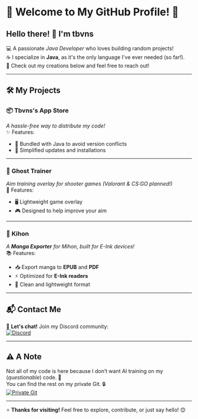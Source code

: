 # 🌟 Welcome to My GitHub Profile! 🌟  

## Hello there! 👋 I'm **tbvns**  

💻 A passionate *Java Developer* who loves building random projects!  
☕ I specialize in **Java**, as it's the only language I've ever needed (so far!).  
🚀 Check out my creations below and feel free to reach out!  

---

## 🛠️ My Projects  

### 📦 **Tbvns's App Store**  
_A hassle-free way to distribute my code!_  
✨ Features:  
- 🧩 Bundled with Java to avoid version conflicts  
- 🔄 Simplified updates and installations  

---

### 👻 **Ghost Trainer**  
_Aim training overlay for shooter games (Valorant & CS:GO planned!)_  
🎯 Features:  
- 🖥️ Lightweight game overlay  
- 🎮 Designed to help improve your aim  

---

### 📖 **Kihon**  
_A **Manga Exporter** for Mihon, built for E-Ink devices!_  
📚 Features:  
- 📥 Export manga to **EPUB** and **PDF**  
- ⚡ Optimized for **E-Ink readers**  
- 🎨 Clean and lightweight format  

---

## 📬 Contact Me  

💬 **Let's chat!** Join my Discord community:  
[![Discord](https://img.shields.io/badge/-Join%20My%20Server-%237289DA?style=flat&logo=discord&logoColor=white)](https://discord.gg/Vh8QAMq6BY)  

---

## ⚠️ A Note  

Not all of my code is here because I don’t want AI training on my (_questionable_) code. 🤡  
You can find the rest on my private Git. 🔒  
[![Private Git](https://img.shields.io/badge/🔒-Private%20Git%20Hub-%23000000?style=flat)](https://git.tbvns.xyz/tbvns)  

---

⭐ **Thanks for visiting!** Feel free to explore, contribute, or just say hello! 😊  
